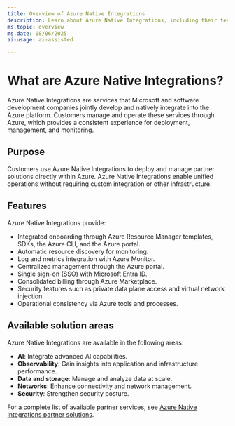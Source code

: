 ```yaml
---
title: Overview of Azure Native Integrations
description: Learn about Azure Native Integrations, including their features and supported solution areas.
ms.topic: overview
ms.date: 08/06/2025
ai-usage: ai-assisted

---
```

# What are Azure Native Integrations?

Azure Native Integrations are services that Microsoft and software development companies jointly develop and natively integrate into the Azure platform. Customers manage and operate these services through Azure, which provides a consistent experience for deployment, management, and monitoring.

## Purpose

Customers use Azure Native Integrations to deploy and manage partner solutions directly within Azure. Azure Native Integrations enable unified operations without requiring custom integration or other infrastructure.

## Features

Azure Native Integrations provide:

- Integrated onboarding through Azure Resource Manager templates, SDKs, the Azure CLI, and the Azure portal.
- Automatic resource discovery for monitoring.
- Log and metrics integration with Azure Monitor.
- Centralized management through the Azure portal.
- Single sign-on (SSO) with Microsoft Entra ID.
- Consolidated billing through Azure Marketplace.
- Security features such as private data plane access and virtual network injection.
- Operational consistency via Azure tools and processes.

## Available solution areas

Azure Native Integrations are available in the following areas:

- **AI**: Integrate advanced AI capabilities.
- **Observability**: Gain insights into application and infrastructure performance.
- **Data and storage**: Manage and analyze data at scale.
- **Networks**: Enhance connectivity and network management.
- **Security**: Strengthen security posture.

For a complete list of available partner services, see [Azure Native Integrations partner solutions](partners.md).
